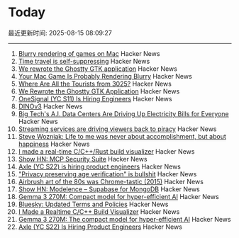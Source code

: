 # Today

最近更新时间: 2025-08-15 08:09:27

--- 
1. [Blurry rendering of games on Mac](https://www.colincornaby.me/2025/08/your-mac-game-is-probably-rendering-blurry/) Hacker News
2. [Time travel is self-suppressing](https://arxiv.org/abs/2508.09157) Hacker News
3. [We rewrote the Ghostty GTK application](https://mitchellh.com/writing/ghostty-gtk-rewrite) Hacker News
4. [Your Mac Game Is Probably Rendering Blurry](https://www.colincornaby.me/2025/08/your-mac-game-is-probably-rendering-blurry/) Hacker News
5. [Where Are All the Tourists from 3025?](https://arxiv.org/abs/2508.09157) Hacker News
6. [We Rewrote the Ghostty GTK Application](https://mitchellh.com/writing/ghostty-gtk-rewrite) Hacker News
7. [OneSignal (YC S11) Is Hiring Engineers](https://onesignal.com/careers) Hacker News
8. [DINOv3](https://github.com/facebookresearch/dinov3) Hacker News
9. [Big Tech's A.I. Data Centers Are Driving Up Electricity Bills for Everyone](https://www.nytimes.com/2025/08/14/business/energy-environment/ai-data-centers-electricity-costs.html) Hacker News
10. [Streaming services are driving viewers back to piracy](https://www.theguardian.com/film/2025/aug/14/cant-pay-wont-pay-impoverished-streaming-services-are-driving-viewers-back-to-piracy) Hacker News
11. [Steve Wozniak: Life to me was never about accomplishment, but about happiness](https://yro.slashdot.org/comments.pl?sid=23765914&cid=65583466) Hacker News
12. [I made a real-time C/C++/Rust build visualizer](https://danielchasehooper.com/posts/syscall-build-snooping/) Hacker News
13. [Show HN: MCP Security Suite](https://github.com/NineSunsInc/mighty-security) Hacker News
14. [Axle (YC S22) is hiring product engineers](https://www.ycombinator.com/companies/axle/jobs/8wAy0QH-product-engineer) Hacker News
15. ["Privacy preserving age verification" is bullshit](https://pluralistic.net/2025/08/14/bellovin/) Hacker News
16. [Airbrush art of the 80s was Chrome-tastic (2015)](https://www.coolandcollected.com/airbrush-art-of-the-80s-was-chrome-tastic/) Hacker News
17. [Show HN: Modelence – Supabase for MongoDB](https://github.com/modelence/modelence) Hacker News
18. [Gemma 3 270M: Compact model for hyper-efficient AI](https://developers.googleblog.com/en/introducing-gemma-3-270m/) Hacker News
19. [Bluesky: Updated Terms and Policies](https://bsky.social/about/blog/08-14-2025-updated-terms-and-policies) Hacker News
20. [I Made a Realtime C/C++ Build Visualizer](https://danielchasehooper.com/posts/syscall-build-snooping/) Hacker News
21. [Gemma 3 270M: The compact model for hyper-efficient AI](https://developers.googleblog.com/en/introducing-gemma-3-270m/) Hacker News
22. [Axle (YC S22) Is Hiring Product Engineers](https://www.ycombinator.com/companies/axle/jobs/8wAy0QH-product-engineer) Hacker News
